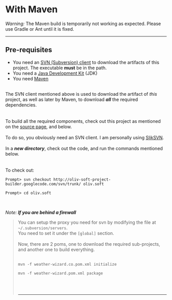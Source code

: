 # With Maven #

_Warning:_ The Maven build is temporarily not working as expected. Please use Gradle or Ant until it is fixed.

---


## Pre-requisites ##
  * You need an [SVN (Subversion) client](http://www.sliksvn.com/en/download) to download the artifacts of this project. The executable **must** be in the path.
  * You need a [Java Development Kit](http://www.oracle.com/technetwork/java/javase/downloads/index.html) (JDK)
  * You need [Maven](http://maven.apache.org/download.html)
<br>
The SVN client mentioned above is used to download the artifact of <i>this</i> project, as well as later by Maven, to download <b><i>all</i></b> the required dependencies.<br>
<br>
<br>
To build all the required components, check out this project as mentioned on the <a href='http://code.google.com/p/oliv-soft-project-builder/source/checkout'>source page</a>, and below.<br>
<br>
To do so, you obviously need an SVN client. I am personally using <a href='http://www.sliksvn.com/en/download'>SlikSVN</a>.<br>
<br>
In a <b><i>new directory</i></b>, check out the code, and run the commands mentioned below.<br>
<br>
<br>
To check out:<br>
<pre><code>Prompt&gt; svn checkout http://oliv-soft-project-builder.googlecode.com/svn/trunk/ oliv.soft<br>
Prompt&gt; cd oliv.soft<br>
</code></pre>
<br>
<i>Note: <b>If you are behind a firewall</b></i>
</li></ul><blockquote>You can setup the proxy you need for svn by modifying the file at <code>~/.subversion/servers</code>.<br>
You need to set it under the <code>[global]</code> section.<br>
<br>
Now, there are 2 poms, one to download the required sub-projects, and another one to build everything.<br>
<br>
<pre><code>mvn -f weather-wizard.co.pom.xml initialize<br>
mvn -f weather-wizard.pom.xml package<br>
</code></pre>
<br>
<hr />